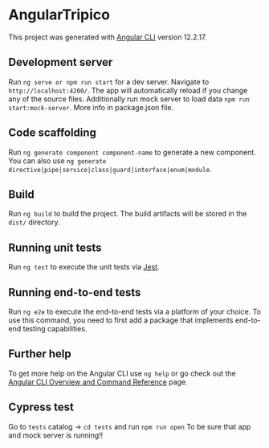 # AngularTripico

This project was generated with [Angular CLI](https://github.com/angular/angular-cli) version 12.2.17.

## Development server

Run `ng serve or npm run start` for a dev server. Navigate to `http://localhost:4200/`. The app will automatically reload if you change any of the source files.
Additionally run mock server to load data `npm run start:mock-server`. More info in package.json file.

## Code scaffolding

Run `ng generate component component-name` to generate a new component. You can also use `ng generate directive|pipe|service|class|guard|interface|enum|module`.

## Build

Run `ng build` to build the project. The build artifacts will be stored in the `dist/` directory.

## Running unit tests

Run `ng test` to execute the unit tests via [Jest](https://jestjs.io/).

## Running end-to-end tests

Run `ng e2e` to execute the end-to-end tests via a platform of your choice. To use this command, you need to first add a package that implements end-to-end testing capabilities.

## Further help

To get more help on the Angular CLI use `ng help` or go check out the [Angular CLI Overview and Command Reference](https://angular.io/cli) page.

## Cypress test

Go to `tests` catalog -> `cd tests` and run `npm run open`
To be sure that app and mock server is running!!
